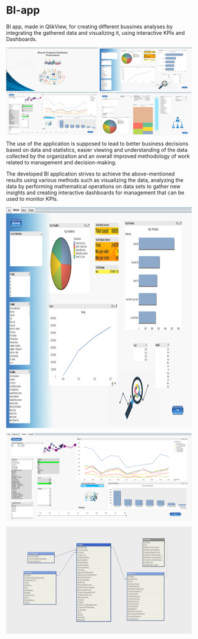 # BI-app
BI app, made in QlikView, for creating different bussines analyses by integrating the gathered data and visualizing it, using interactive KPIs and Dashboards.

<p align="center">
<img align="center" src="https://github.com/PmnAngelov/BI-app/blob/main/imgs/Overall.png" />
</p>

The use of the application is supposed to lead to better business decisions based on data and statistics, easier viewing and understanding of the data collected by the organization and an overall improved methodology of work related to management and decision-making. 

The developed BI application strives to achieve the above-mentioned results using various methods such as visualizing the data, analyzing the data by performing mathematical operations on data sets to gather new insights and creating interactive dashboards for management that can be used to monitor KPIs.

<p align="center">
<img align="center" src="https://github.com/PmnAngelov/BI-app/blob/main/imgs/MainDashboard.PNG" width="1000" height="600" />
</p>

<p align="center">
<img align="center" src="https://github.com/PmnAngelov/BI-app/blob/main/imgs/Products.PNG" />
</p>

<p align="center">
<img align="center" src="https://github.com/PmnAngelov/BI-app/blob/main/imgs/Tables.PNG" />
</p>



